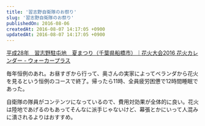 ```yaml
---
title: '習志野自衛隊のお祭り'
slug: '習志野自衛隊のお祭り'
publishedOn: 2016-08-06
createdAt: 2016-08-07 14:17:05 +0900
updatedAt: 2016-08-07 14:17:05 +0900
---
```

[平成28年　習志野駐屯地　夏まつり（千葉県船橋市）｜花火大会2016 花火カレンダー - ウォーカープラス](https://hanabi.walkerplus.com/detail/ar0312e07621/)

毎年恒例のあれ。お昼すぎから行って、奥さんの実家によってベランダから花火を見るという恒例のコースで終了。帰ったら11時、全員疲労困憊で12時間睡眠であった。

自衛隊の隊員がコンテンツになっているので、費用対効果が全体的に良い。花火は陸地であげるのもあってそんなに派手じゃないけど、幕張とかにいって人混みに潰されるよりはおすすめ。
